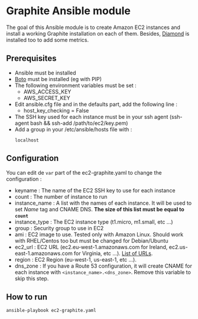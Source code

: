 # Graphite Ansible module

The goal of this Ansible module is to create Amazon EC2 instances and install a working Graphite installation on each of them. Besides, [Diamond](https://github.com/BrightcoveOS/Diamond) is installed too to add some metrics.

## Prerequisites

* Ansible must be installed
* [Boto](https://github.com/boto/boto) must be installed (eg with PIP)
* The following environment variables must be set :
  * AWS_ACCESS_KEY
  * AWS_SECRET_KEY
* Edit ansible.cfg file and in the defaults part, add the following line :
  * host_key_checking = False
* The SSH key used for each instance must be in your ssh agent (ssh-agent bash && ssh-add /path/to/ec2/key.pem)
* Add a group in your /etc/ansible/hosts file with :
  ```[localhost]
  localhost
  ```

## Configuration

You can edit de ``var`` part of the ec2-graphite.yaml to change the configuration :

* keyname : The name of the EC2 SSH key to use for each instance
* count : The number of instance to run
* instance_name : A list with the names of each instance. It will be used to set *Name* tag and CNAME DNS. **The size of this list must be equal to ``count``**
* instance_type : The EC2 instance type (t1.micro, m1.small, etc ...)
* group : Security group to use in EC2
* ami : EC2 image to use. Tested only with Amazon Linux. Should work with RHEL/Centos too but must be changed for Debian/Ubuntu
* ec2_url : EC2 URL (ec2.eu-west-1.amazonaws.com for Ireland, ec2.us-east-1.amazonaws.com for Virginia, etc ...). [List of URLs](http://www.gnuyoga.in/2012/09/amazon-ec2-command-line-ec2url.html).
* region : EC2 Region (eu-west-1, us-east-1, etc ...).
* dns_zone : If you have a Route 53 configuration, it will create CNAME for each instance with ``<instance_name>.<dns_zone>``. Remove this variable to skip this step.

## How to run

``ansible-playbook ec2-graphite.yaml``
